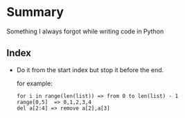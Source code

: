# Summary
 
 Something I always forgot while writing code in Python
  
  ## Index
  
   - Do it from the start index but stop it before the end.
    
      for example:
      ```
      for i in range(len(list)) => from 0 to len(list) - 1
      range[0,5]  => 0,1,2,3,4
      del a[2:4] => remove a[2],a[3]
      ```
